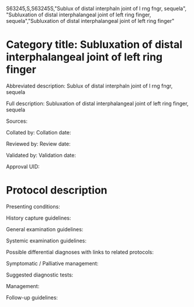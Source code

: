 S63245,S,S63245S,"Sublux of distal interphaln joint of l rng fngr, sequela", "Subluxation of distal interphalangeal joint of left ring finger, sequela","Subluxation of distal interphalangeal joint of left ring finger"
# Category title: Subluxation of distal interphalangeal joint of left ring finger

Abbreviated description: Sublux of distal interphaln joint of l rng fngr, sequela

Full description: Subluxation of distal interphalangeal joint of left ring finger, sequela

Sources:

Collated by:
Collation date:

Reviewed by:
Review date:

Validated by:
Validation date:

Approval UID:

# Protocol description

Presenting conditions:

History capture guidelines:

General examination guidelines:

Systemic examination guidelines:

Possible differential diagnoses with links to related protocols:

Symptomatic / Palliative management:

Suggested diagnostic tests:

Management:

Follow-up guidelines:
